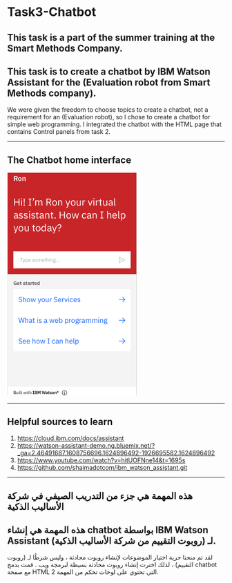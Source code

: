 # Task3-Chatbot
This task is a part of the summer training at the Smart Methods Company.
---------------------
This task is to create a chatbot by IBM Watson Assistant for the (Evaluation robot from Smart Methods company).
----
We were given the freedom to choose topics to create a chatbot, not a requirement for an (Evaluation robot), so I chose to create a chatbot for simple web programming.
I integrated the chatbot with the HTML page that contains Control panels from task 2.

--------------------------------
The Chatbot home interface
------------------------------
<img src="chatbot_interface/chatbotInterface.png" width="300" >

-------------------------------
Helpful sources to learn
---------------------------
1. https://cloud.ibm.com/docs/assistant 
2. https://watson-assistant-demo.ng.bluemix.net/?_ga=2.46491687.1608756696.1624896492-1926695582.1624896492
3. https://www.youtube.com/watch?v=hitUOFNne14&t=1695s 
4. https://github.com/shaimadotcom/ibm_watson_assistant.git  

-----------------------
هذه المهمة هي جزء من التدريب الصيفي في شركة الأساليب الذكية
---------------------
هذه المهمة هي إنشاء chatbot بواسطة IBM Watson Assistant لـ (روبوت التقييم من شركة الأساليب الذكية).
----
لقد تم منحنا حرية اختيار الموضوعات لإنشاء روبوت محادثة ، وليس شرطًا لـ (روبوت التقييم) ،
لذلك اخترت إنشاء روبوت محادثة بسيطة لبرمجة ويب .
 قمت بدمج chatbot مع صفحة HTML
التي تحتوي على لوحات تحكم من المهمة 2.
